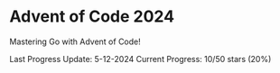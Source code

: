 # Advent of Code 2024

Mastering Go with Advent of Code!

Last Progress Update: 5-12-2024
Current Progress: 10/50 stars (20%)
